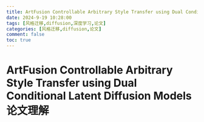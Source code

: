 ```yaml
---
title: ArtFusion Controllable Arbitrary Style Transfer using Dual Conditional Latent Diffusion Models论文理解
date: 2024-9-19 10:28:00
tags: [风格迁移,diffusion,深度学习,论文]
categories: [风格迁移,diffusion,论文]
comment: false
toc: true
---
```

#
<!--more-->

# ArtFusion Controllable Arbitrary Style Transfer using Dual Conditional Latent Diffusion Models论文理解

## 